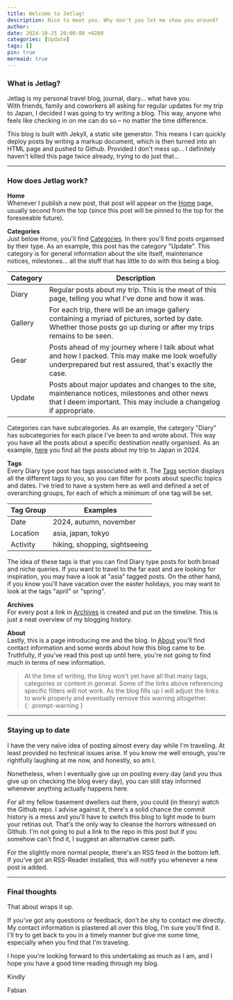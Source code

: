 ```yaml
---
title: Welcome to Jetlag!
description: Nice to meet you. Why don't you let me show you around?
author:
date: 2024-10-25 20:00:00 +0200
categories: [Update]
tags: []
pin: true
mermaid: true
---
```


### What is Jetlag?

Jetlag is my personal travel blog, journal, diary... what have you.  
With friends, family and coworkers all asking for regular updates for my trip to Japan, I decided I was going to try writing a blog. This way, anyone who feels like checking in on me can do so – no matter the time difference.  

This blog is built with Jekyll, a static site generator. This means I can quickly deploy posts by writing a markup document, which is then turned into an HTML page and pushed to Github. Provided I don't mess up... I definitely haven't killed this page twice already, trying to do just that...  

---

### How does Jetlag work?

**Home**  
Whenever I publish a new post, that post will appear on the [Home](/) page, usually second from the top (since this post will be pinned to the top for the foreseeable future).  

**Categories**  
Just below Home, you'll find [Categories](/categories). In there you'll find posts organised by their type. As an example, this post has the category "Update". This category is for general information about the site itself, maintenance notices, milestones... all the stuff that has little to do with this being a blog.  

|Category|Description|
|---|---|
|Diary|Regular posts about my trip. This is the meat of this page, telling you what I've done and how it was.|
|Gallery|For each trip, there will be an image gallery containing a myriad of pictures, sorted by date. Whether those posts go up during or after my trips remains to be seen.|
|Gear|Posts ahead of my journey where I talk about what and how I packed. This may make me look woefully underprepared but rest assured, that's exactly the case.|
|Update|Posts about major updates and changes to the site, maintenance notices, milestones and other news that I deem important. This may include a changelog if appropriate.|

Categories can have subcategories. As an example, the category "Diary" has subcategories for each place I've been to and wrote about. This way you have all the posts about a specific destination neatly organised. As an example, [here](/categories/japan-2024) you find all the posts about my trip to Japan in 2024.  

**Tags**  
Every Diary type post has tags associated with it. The [Tags](/tags) section displays all the different tags to you, so you can filter for posts about specific topics and dates. I've tried to have a system here as well and defined a set of overarching groups, for each of which a minimum of one tag will be set.  

|Tag Group|Examples|
|---|---|
|Date|2024, autumn, november|
|Location|asia, japan, tokyo|
|Activity|hiking, shopping, sightseeing|

The idea of these tags is that you can find Diary type posts for both broad and niche queries. If you want to travel to the far east and are looking for inspiration, you may have a look at "asia" tagged posts. On the other hand, if you know you'll have vacation over the easter holidays, you may want to look at the tags "april" or "spring".  

**Archives**  
For every post a link in [Archives](/archives) is created and put on the timeline. This is just a neat overview of my blogging history.  

**About**  
Lastly, this is a page introducing me and the blog. In [About](/about) you'll find contact information and some words about how this blog came to be. Truthfully, if you've read this post up until here, you're not going to find much in terms of new information.  

> At the time of writing, the blog won't yet have all that many tags, categories or content in general. Some of the links above referencing specific filters will not work. As the blog fills up I will adjust the links to work properly and eventually remove this warning altogether.  
{: .prompt-warning }

---

### Staying up to date

I have the very naive idea of posting almost every day while I'm traveling. At least provided no technical issues arise. If you know me well enough, you're rightfully laughing at me now, and honestly, so am I.  

Nonetheless, when I eventually give up on posting every day (and you thus give up on checking the blog every day), you can still stay informed whenever anything actually happens here.  

For all my fellow basement dwellers out there, you could (in theory) watch the Github repo. I advise against it, there's a solid chance the commit history is a mess and you'll have to switch this blog to light mode to burn your retinas out. That's the only way to cleanse the horrors witnessed on Github. I'm not going to put a link to the repo in this post but if you somehow can't find it, I suggest an alternative career path.  

For the slightly more normal people, there's an RSS feed in the bottom left. If you've got an RSS-Reader installed, this will notify you whenever a new post is added.  

---

### Final thoughts

That about wraps it up.  

If you've got any questions or feedback, don't be shy to contact me directly. My contact information is plastered all over this blog, I'm sure you'll find it. I'll try to get back to you in a timely manner but give me some time, especially when you find that I'm traveling.

I hope you're looking forward to this undertaking as much as I am, and I hope you have a good time reading through my blog.

Kindly  

Fabian